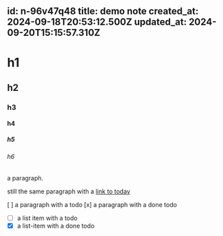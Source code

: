 id: n-96v47q48
title: demo note
created_at: 2024-09-18T20:53:12.500Z
updated_at: 2024-09-20T15:15:57.310Z
---
# h1

## h2 

### h3

#### h4

##### h5

###### h6

a paragraph. 

still the same paragraph with a [link to today](#today)

[ ] a paragraph with a todo
[x] a paragraph with a done todo

- [ ] a list item with a todo
- [x] a list-item with a done todo
